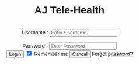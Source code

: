 <!DOCTYPE html>   
<html>   
<head>  
<meta name="viewport" content="width=device-width, initial-scale=1">  
<title>AJ Tele-Health</title>  
<style>   
Body {  
  font-family: italic, Helvetica, sans-serif;  

  background-image: url(https://wallpaperaccess.com/full/960602.jpg);
  background-repeat: no-repeat;
  background-size: 100%;
}  
button {   

    
       background-color: #f6610a;   
       width: 50;  
        color: rgb(4, 255, 0);   
        padding: 10px;   
        margin: 1px 0px;   
        border: none;   
        cursor: pointer;   
         }   
 form {  
      border: 3px solid #f1f1f1;  
        width:50%;
        
    }   
 input[type=text], input[type=password] {   
        width: 50%;   
        margin: 8px 0;  
        padding: 12px 20px;   
        display: inline-block;   
        border: 2px solid green;   
        box-sizing: border-box;   
    }  
 button:hover {   
        opacity: 0.7;   
    }   
  .cancelbtn {   
        width: auto;   
        padding: 10px 18px;  
        margin: 10px 5px;  
    }   
        
     
 .container {   
        padding: 10px;   
  
    }   
</style>   
</head>    
<body>    
    <center><b> <h1>AJ Tele-Health</h1></b>  
    <form>  
        <div class="container">   
           <br> <label>Username : </label>   
            <input type="text" placeholder="Enter Username" name="username" required></br>
            <br><label>Password : </label>   
            <input type="password" placeholder="Enter Password" name="password" required ></br>  
            <button type="submit">Login</button>   
            <input type="checkbox" checked="checked"> Remember me   
            <button type="button" class="cancelbtn"> Cancel</button>   
            Forgot <a href="#"> password? </a>   </center>
        </div>   
    </form>     
</body>
</html>
